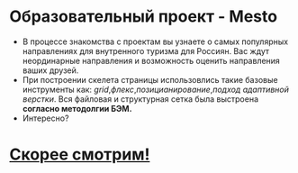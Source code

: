 # Образовательный проект - Mesto  
* В процессе знакомства с проектам вы узнаете о самых популярных направлениях для внутренного туризма для Россиян. Вас ждут неординарные направления и возможность оценить направления ваших друзей. 
* При построении скелета страницы использовлись такие базовые инструменты как: *grid*,*флекс*,*позицианирование*,*подход адаптивной верстки*. Вся файловая и структурная сетка была выстроена **согласно методолгии БЭМ.**
* Интересно?  
#  [Cкорее смотрим!](https://amiulu.github.io/mesto-Russia/)
